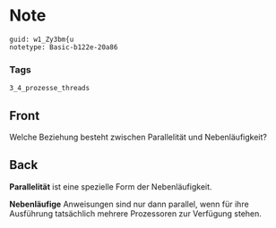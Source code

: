 # Note
```
guid: w1_Zy3bm{u
notetype: Basic-b122e-20a86
```

### Tags
```
3_4_prozesse_threads
```

## Front
Welche Beziehung besteht zwischen Parallelität und Nebenläufigkeit?

## Back
<b>Parallelität</b> ist eine spezielle Form der Nebenläufigkeit.
<div>
  <b>Nebenläufige</b> Anweisungen sind nur dann parallel, wenn für
  ihre Ausführung tatsächlich mehrere Prozessoren zur Verfügung
  stehen.
</div>
